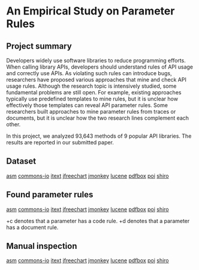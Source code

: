 # An Empirical Study on Parameter Rules

## Project summary
Developers widely use software libraries to reduce programming efforts. When calling library APIs, developers should understand
rules of API usage and correctly use APIs. As violating such rules can introduce bugs, researchers have proposed various approaches
that mine and check API usage rules. Although the research topic is intensively studied, some fundamental problems are still open.
For example, existing approaches typically use predefined templates to mine rules, but it is unclear how effectively those templates can
reveal API parameter rules. Some researchers built approaches to mine parameter rules from traces or documents, but it is unclear how
the two research lines complement each other. 

In this project, we analyzed 93,643 methods of 9 popular API libraries. The results are reported in our submitted paper. 

## Dataset
[asm](/rep/asm.rar) [commons-io](/rep/commons-io.rar) [itext](/rep/itext.rar) [jfreechart](/rep/jfreechart.rar) [jmonkey](/rep/jmonkey.rar) [lucene](/rep/lucene.rar) [pdfbox](/rep/pdfbox.rar) [poi](/rep/poi.rar) [shiro](/rep/shiro.rar)

## Found parameter rules
[asm](/rules/asm.txt) [commons-io](/rules/commons-io.txt) [itext](/rules/itext.txt) [jfreechart](/rules/jfreechart.txt) [jmonkey](/rules/jmonkey.txt) [lucene](/rules/lucene.txt) [pdfbox](/rules/pdfbox.txt) [poi](/rules/poi.txt) [shiro](/rules/shiro.txt)

+c denotes that a parameter has a code rule.
+d denotes that a parameter has a document rule.

## Manual inspection
[asm](/inspection/asm.xlsx) [commons-io](/inspection/commons-io.xlsx) [itext](/inspection/itext.xlsx) [jfreechart](/inspection/jfreechart.xlsx) [jmonkey](/inspection/jmonkey.xlsx) [lucene](/inspection/lucene.xlsx) [pdfbox](/inspection/pdfbox.xlsx) [poi](/inspection/poi.xlsx) [shiro](/inspection/shiro.xlsx)


